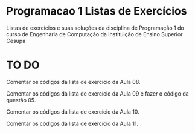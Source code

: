 # Programacao 1 Listas de Exercícios
Listas de exercícios e suas soluções da disciplina de Programação 1 do curso de Engenharia de Computação da Instituição de Ensino Superior Cesupa

# TO DO
Comentar os códigos da lista de exercício da Aula 08.

Comentar os códigos da lista de exercício da Aula 09 e fazer o código da questão 05.

Comentar os códigos da lista de exercício da Aula 10.

Comentar os códigos da lista de exercício da Aula 11.
